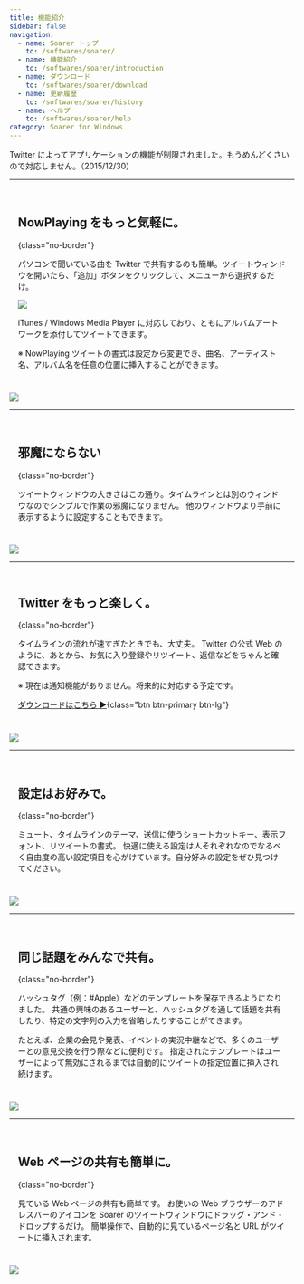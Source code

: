 ```yaml
---
title: 機能紹介
sidebar: false
navigation:
  - name: Soarer トップ
    to: /softwares/soarer/
  - name: 機能紹介
    to: /softwares/soarer/introduction
  - name: ダウンロード
    to: /softwares/soarer/download
  - name: 更新履歴
    to: /softwares/soarer/history
  - name: ヘルプ
    to: /softwares/soarer/help
category: Soarer for Windows
---
```

<div class="text-center alert alert-danger" style="margin-top: 15px">

Twitter によってアプリケーションの機能が制限されました。もうめんどくさいので対応しません。（2015/12/30）
</div>

---
<div>
<div class="col-md-7" style="padding: 16px 15px 12px;">

## NowPlaying をもっと気軽に。
{class="no-border"}

パソコンで聞いている曲を Twitter で共有するのも簡単。ツイートウィンドウを開いたら、「追加」ボタンをクリックして、メニューから選択するだけ。

![](../../media/nowplaying_menu.png)

iTunes / Windows Media Player に対応しており、ともにアルバムアートワークを添付してツイートできます。

※ NowPlaying ツイートの書式は設定から変更でき、曲名、アーティスト名、アルバム名を任意の位置に挿入することができます。
</div>
<div class="col-md-5 text-center">

![](../../media/nowplaying.png)
</div>
<div class="clearfix"></div>

---
<div class="col-md-7" style="padding: 16px 15px 12px;">

## 邪魔にならない
{class="no-border"}

ツイートウィンドウの大きさはこの通り。タイムラインとは別のウィンドウなのでシンプルで作業の邪魔になりません。
他のウィンドウより手前に表示するように設定することもできます。
</div>
<div class="col-md-5 text-center">

![](../../media/minimum.png)
</div>
<div class="clearfix"></div>

---
<div class="col-md-7" style="padding: 12px 15px 12px;">

## Twitter をもっと楽しく。
{class="no-border"}

タイムラインの流れが速すぎたときでも、大丈夫。
Twitter の公式 Web のように、あとから、お気に入り登録やリツイート、返信などをちゃんと確認できます。

※ 現在は通知機能がありません。将来的に対応する予定です。

[ダウンロードはこちら ▶](/softwares/soarer/download){class="btn btn-primary btn-lg"}
</div>
<div class="col-md-5 text-center">

![](../../media/activities.png)
</div>
<div class="clearfix"></div>

---
<div class="col-md-7" style="padding: 16px 15px 12px;">

## 設定はお好みで。
{class="no-border"}

ミュート、タイムラインのテーマ、送信に使うショートカットキー、表示フォント、リツイートの書式。
快適に使える設定は人それぞれなのでなるべく自由度の高い設定項目を心がけています。自分好みの設定をぜひ見つけてください。
</div>
<div class="col-md-5 text-center">

![](../../media/options.png)
</div>
<div class="clearfix"></div>

---
<div class="col-md-7" style="padding: 16px 15px 12px;">

## 同じ話題をみんなで共有。
{class="no-border"}

ハッシュタグ（例：#Apple）などのテンプレートを保存できるようになりました。
共通の興味のあるユーザーと、ハッシュタグを通して話題を共有したり、特定の文字列の入力を省略したりすることができます。

たとえば、企業の会見や発表、イベントの実況中継などで、多くのユーザーとの意見交換を行う際などに便利です。
指定されたテンプレートはユーザーによって無効にされるまでは自動的にツイートの指定位置に挿入され続けます。
</div>
<div class="col-md-5 text-center">

![](../../media/templates.png)
</div>
<div class="clearfix"></div>

---
<div class="col-md-7" style="padding: 16px 15px 12px;">

## Web ページの共有も簡単に。
{class="no-border"}

見ている Web ページの共有も簡単です。
お使いの Web ブラウザーのアドレスバーのアイコンを Soarer のツイートウィンドウにドラッグ・アンド・ドロップするだけ。
簡単操作で、自動的に見ているページ名と URL がツイートに挿入されます。
</div>
<div class="col-md-5 text-center">

![](../../media/share.png)
</div>
<div class="clearfix"></div>
</div>
